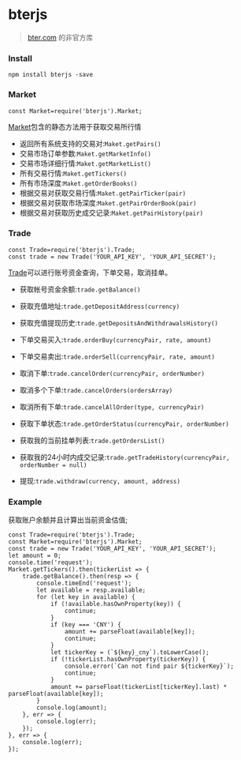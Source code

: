 # bterjs

>[bter.com](https://bter.com) 的非官方库


### Install
    
    npm install bterjs -save
    
### Market
    
    const Market=require('bterjs').Market;
    
[Market](./lib/Market.js)包含的静态方法用于获取交易所行情

- 返回所有系统支持的交易对:`Maket.getPairs()`
- 交易市场订单参数:`Maket.getMarketInfo()`
- 交易市场详细行情:`Maket.getMarketList()`
- 所有交易行情:`Maket.getTickers()`
- 所有市场深度:`Maket.getOrderBooks()`
- 根据交易对获取交易行情:`Maket.getPairTicker(pair)`
- 根据交易对获取市场深度:`Maket.getPairOrderBook(pair)`
- 根据交易对获取历史成交记录:`Maket.getPairHistory(pair)`

### Trade
    
    const Trade=require('bterjs').Trade;
    const trade = new Trade('YOUR_API_KEY', 'YOUR_API_SECRET');
    
[Trade](./lib/Trade.js)可以进行账号资金查询，下单交易，取消挂单。 

- 获取帐号资金余额:`trade.getBalance()`
- 获取充值地址:`trade.getDepositAddress(currency)`
- 获取充值提现历史:`trade.getDepositsAndWithdrawalsHistory()`

- 下单交易买入:`trade.orderBuy(currencyPair, rate, amount)`
- 下单交易卖出:`trade.orderSell(currencyPair, rate, amount)`
- 取消下单:`trade.cancelOrder(currencyPair, orderNumber)`
- 取消多个下单:`trade.cancelOrders(ordersArray)`
- 取消所有下单:`trade.cancelAllOrder(type, currencyPair)`
- 获取下单状态:`trade.getOrderStatus(currencyPair, orderNumber)`
- 获取我的当前挂单列表:`trade.getOrdersList()`
- 获取我的24小时内成交记录:`trade.getTradeHistory(currencyPair, orderNumber = null)`
- 提现:`trade.withdraw(currency, amount, address)`
    

    
    
### Example

获取账户余额并且计算出当前资金估值;


    const Trade=require('bterjs').Trade;
    const Market=require('bterjs').Market;
    const trade = new Trade('YOUR_API_KEY', 'YOUR_API_SECRET');
    let amount = 0;
    console.time('request');
    Market.getTickers().then(tickerList => {
        trade.getBalance().then(resp => {
            console.timeEnd('request');
            let available = resp.available;
            for (let key in available) {
                if (!available.hasOwnProperty(key)) {
                    continue;
                }
                if (key === 'CNY') {
                    amount += parseFloat(available[key]);
                    continue;
                }
                let tickerKey = (`${key}_cny`).toLowerCase();
                if (!tickerList.hasOwnProperty(tickerKey)) {
                    console.error(`Can not find pair ${tickerKey}`);
                    continue;
                }
                amount += parseFloat(tickerList[tickerKey].last) * parseFloat(available[key]);
            }
            console.log(amount);
        }, err => {
            console.log(err);
        });
    }, err => {
        console.log(err);
    });
    
    
